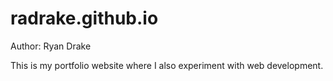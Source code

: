 # radrake.github.io

Author: Ryan Drake

This is my portfolio website where I also experiment with web development.
